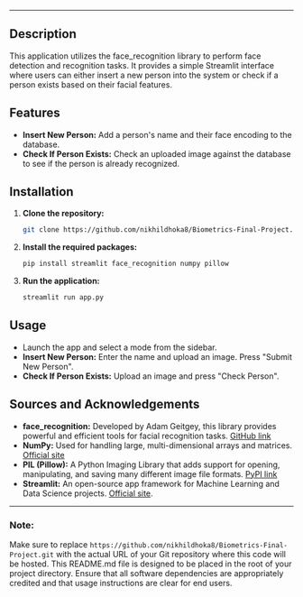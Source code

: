 
---

## Description
This application utilizes the face_recognition library to perform face detection and recognition tasks. It provides a simple Streamlit interface where users can either insert a new person into the system or check if a person exists based on their facial features.

## Features
- **Insert New Person:** Add a person's name and their face encoding to the database.
- **Check If Person Exists:** Check an uploaded image against the database to see if the person is already recognized.

## Installation

1. **Clone the repository:**
   ```bash
   git clone https://github.com/nikhildhoka8/Biometrics-Final-Project.git
   ```

2. **Install the required packages:**
   ```bash
   pip install streamlit face_recognition numpy pillow
   ```

3. **Run the application:**
   ```bash
   streamlit run app.py
   ```

## Usage
- Launch the app and select a mode from the sidebar.
- **Insert New Person:** Enter the name and upload an image. Press "Submit New Person".
- **Check If Person Exists:** Upload an image and press "Check Person".

## Sources and Acknowledgements
- **face_recognition:** Developed by Adam Geitgey, this library provides powerful and efficient tools for facial recognition tasks. [GitHub link](https://github.com/ageitgey/face_recognition)
- **NumPy:** Used for handling large, multi-dimensional arrays and matrices. [Official site](https://numpy.org/)
- **PIL (Pillow):** A Python Imaging Library that adds support for opening, manipulating, and saving many different image file formats. [PyPI link](https://pypi.org/project/Pillow/)
- **Streamlit:** An open-source app framework for Machine Learning and Data Science projects. [Official site](https://streamlit.io/).

---

### Note:
Make sure to replace `https://github.com/nikhildhoka8/Biometrics-Final-Project.git` with the actual URL of your Git repository where this code will be hosted. This README.md file is designed to be placed in the root of your project directory. Ensure that all software dependencies are appropriately credited and that usage instructions are clear for end users.